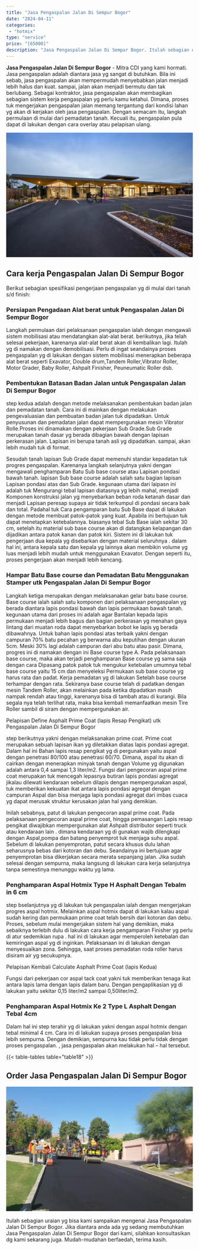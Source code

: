 ```yaml
---
title: "Jasa Pengaspalan Jalan Di Sempur Bogor"
date: "2024-04-11"
categories:
 - "hotmix"
type: "service"
price: "[65000]"
description: "Jasa Pengaspalan Jalan Di Sempur Bogor. Itulah sebagian uraian yg bisa kami sampaikan mengenai Jasa Pengaspalan Jalan Di Sempur Bogor. Jika diantara anda ada..."
---
```


**Jasa Pengaspalan Jalan Di Sempur Bogor** - Mitra CDI yang kami hormati. Jasa pengaspalan adalah diantara jasa yg sangat di butuhkan. Bila ini sebab, jasa pengaspalan akan mempermudah menyebabkan jalan menjadi lebih halus dan kuat. sampai, jalan akan menjadi bermutu dan tak berlubang. Sebagai kontraktor, jasa pengaspalan akan membagikan sebagian sistem kerja pengaspalan yg perlu kamu ketahui. Dimana, proses tuk mengerjakan pengaspalan jalan memang tergantung dari kondisi lahan yg akan di kerjakan oleh jasa pengaspalan. Dengan semacam itu, langkah permulaan di mulai dari pemadatan tanah. Kecuali itu, pengaspalan pula dapat di lakukan dengan cara overlay atau pelapisan ulang.

![Jasa Pengaspalan Jalan Di Sempur Bogor](/images/hotmix/jasa-hotmix-aspal-30.jpg)

## Cara kerja Pengaspalan Jalan Di Sempur Bogor

Berikut sebagian spesifikasi pengerjaan pengaspalan yg di mulai dari tanah s/d finish:

### Persiapan Pengadaan Alat berat untuk Pengaspalan Jalan Di Sempur Bogor

Langkah permulaan dari pelaksanaan pengaspalan ialah dengan mengawali sistem mobilisasi atau mendatangkan alat-alat berat. berikutnya, jika telah selesai pekerjaan, karenanya alat-alat berat akan di kembalikan lagi. Itulah yg di namakan dengan demobilisasi. Perlu di ingat seandainya proses pengaspalan yg di lakukan dengan sistem mobilisasi menerapkan beberapa alat berat seperti Exavator, Double drum,Tandem Roller,Vibrator Roller, Motor Grader, Baby Roller, Ashpalt Finisher, Peuneumatic Roller dsb.

### Pembentukan Batasan Badan Jalan untuk Pengaspalan Jalan Di Sempur Bogor

step kedua adalah dengan metode melaksanakan pembentukan badan jalan dan pemadatan tanah. Cara ini di mainkan dengan melakukan pengevaluasian dan pembuatan badan jalan tuk dipadatkan. Untuk penyusunan dan pemadatan jalan dapat mempergunakan mesin Vibrator Rolle.Proses ini dinamakan dengan pekerjaan Sub Grade.Sub Grade merupakan tanah dasar yg berada dibagian bawah dengan lapisan perkerasan jalan. Lapisan ini berupa tanah asli yg dipadatkan. sampai, akan lebih mudah tuk di format.

Sesudah tanah lapisan Sub Grade dapat memenuhi standar kepadatan tuk progres pengaspalan. Karenanya langkah selanjutnya yakni dengan mengawali penghamparan Batu Sub base course atau Lapisan pondasi bawah tanah. lapisan Sub base course adalah salah satu bagian lapisan Lapisan pondasi atas dan Sub Grade. kegunaan utama dari laipasn ini adalah tuk Mengurangi tebal lapisan diatasnya yg lebih mahal, menjadi Komponen konstruksi jalan yg menyebarkan beban roda ketanah dasar dan menjadi Lapisan peresap supaya air tidak terkumpul di pondasi secara baik dan total. Padahal tuk Cara pengamparan batu Sub Base dapat di lakukan dengan metode membuat patok-patok yang kuat. Apabila ini bertujuan tuk dapat menetapkan ketebalannya. biasanya tebal Sub Base ialah sekitar 30 cm, setelah itu material sub base course akan di datangkan kelapangan dan dijadikan antara patok kanan dan patok kiri. Sistem ini di lakukan tuk pengerjaan dua kepala yg disebarkan dengan material seluruhnya . dalam hal ini, antara kepala satu dan kepala yg lainnya akan membikin volume yg luas menjadi lebih mudah untuk menggunakan Exavator. Dengan seperti itu, proses pengerjaan akan menjadi lebih kencang.

### Hampar Batu Base course dan Pemadatan Batu Menggunakan Stamper utk Pengaspalan Jalan Di Sempur Bogor

Langkah ketiga merupakan dengan melaksanakan gelar batu base course. Base course ialah salah satu komponen dari pelaksanaan pengaspalan yg berada diantara lapis pondasi bawah dan lapis permukaan bawah tanah. kegunaan utama dari proses ini adalah agar Bantalan kepada lapis permukaan menjadi lebih bagus dan bagian perkerasan yg menahan gaya lintang dari muatan roda dapat menyebarkan bobot ke lapis yg berada dibawahnya. Untuk bahan lapis pondasi atas terbaik yakni dengan campuran 70% batu pecahan yg berwarna abu keputihan dengan ukuran 5cm. Meski 30% lagi adalah campuran dari abu batu atau pasir. Dimana, progres ini di namakan dengan ini Base course type A. Pada pelaksanaan base course, maka akan terjadi penghamparan Base course yg sama saja dengan cara Dipasang patok patok tuk mengukur ketebalan umumnya tebal base course yaitu 15 cm dan menyeleksi Permukaan sub base course yg harus rata dan padat. Kerja pemadatan yg di lakukan Setelah base course terhampar dengan rata. Sekiranya base course telah di padatkan dengan mesin Tandem Roller, akan melainkan pada ketika dipadatkan masih nampak rendah atau tinggi, karenanya bisa di tambah atau di kurangi. Bila segala nya telah terlihat rata, maka bisa kembali memanfaatkan mesin Tire Roller sambil di siram dengan mempergunakan air.

Pelapisan Define Asphalt Prime Coat (lapis Resap Pengikat) utk Pengaspalan Jalan Di Sempur Bogor

step berikutnya yakni dengan melaksanakan prime coat. Prime coat merupakan sebuah lapisan ikan yg diletakkan diatas lapis pondasi agregat. Dalam hal ini Bahan lapis resap pengikat yg di pergunakan yaitu aspal dengan penetrasi 80/100 atau penetrasi 60/70. Dimana, aspal itu akan di cairkan dengan menerapkan minyak tanah dengan Volume yg digunakan adalah antara 0,4 sampai 1,3 liter/m2. Fungsi dari pengecoran aspal prime coat merupakan tuk mencegah lepasnya butiran lapis pondasi agregat jikalau dilewati kendaraan sebelum dilapis dengan mempergunakan aspal, tuk memberikan kekuatan ikat antara lapis pondasi agregat dengan campuran Aspal dan bisa menjaga lapis pondasi agregat dari imbas cuaca yg dapat merusak struktur kerusakan jalan hal yang demikian.

Inilah sebabnya, patut di lakukan pengecoran aspal prime coat. Pada pelaksanaan pengecoran aspal prime coat, hingga pemasangan Lapis resap pengikat diwajibkan mempergunakan alat Ashpalt distributor seperti truck atau kendaraan lain . dimana kendaraan yg di gunakan wajib dilengkapi dengan Aspal,pompa dan batang penyemprot tuk menjaga suhu aspal. Sebelum di lakukan penyemprotan, patut secara khusus dulu lahan seharusnya bebas dari kotoran dan debu. Seandainya ini bertujuan agar penyemprotan bisa dikerjakan secara merata sepanjang jalan. Jika sudah selesai dengan sempurna, maka langsung di lakukan cara kerja selanjutnya tanpa semestinya menunggu waktu yg lama.

### Penghamparan Aspal Hotmix Type H Asphalt Dengan Tebalm in 6 cm

step bselanjutnya yg di lakukan tuk pengaspalan ialah dengan mengerjakan progres aspal hotmix. Melainkan aspal hotmix dapat di lakukan kalau aspal sudah kering dan permukaan prime coat telah bersih dari kotoran dan debu. Proses, sebelum mulai mengerjakan sistem hal yang demikian, maka sebaiknya terlebih dulu di lakukan cara kerja pengamparan Finisher yg perlu di atur sedemikian rupa . hal ini di lakukan agar memperoleh ketebalan dan kemiringan aspal yg di inginkan. Pelaksanaan ini di lakukan dengan menyesuaikan zona. Sehingga, saat proses pemadatan roda roller harus disiram air yg secukupnya.

Pelapisan Kembali Calculate Asphalt Prime Coat (lapis Kedua)

Fungsi dari pekerjaan cor aspal tack coat yakni tuk memberikan tenaga ikat antara lapis lama dengan lapis dalam baru. Dengan pengaplikasian yg di lakukan yaitu sekitar 0,15 liter/m2 sampai 0,50liter/m2.

### Penghamparan Aspal Hotmix Ke 2 Type L Asphalt Dengan Tebal 4cm

Dalam hal ini step terahir yg di lakukan yakni dengan aspal hotmix dengan tebal minimal 4 cm. Cara ini di lakukan supaya proses pengaspalan bisa lebih sempurna. Dengan demikian, sempurna kau tidak perlu tidak dengan proses pengaspalan. , jasa pengaspalan akan melakukan hal – hal tersebut.

{{< table-tables table="table18" >}}

## Order Jasa Pengaspalan Jalan Di Sempur Bogor

![Jasa Pengaspalan Jalan Di Sempur Bogor](/images/hotmix/jasa-hotmix-aspal-08.jpg)

Itulah sebagian uraian yg bisa kami sampaikan mengenai Jasa Pengaspalan Jalan Di Sempur Bogor. Jika diantara anda ada yg sedang membutuhkan Jasa Pengaspalan Jalan Di Sempur Bogor dari kami, silahkan konsultasikan dg kami sekarang juga. Mudah-mudahan berfaedah, terima kasih.
